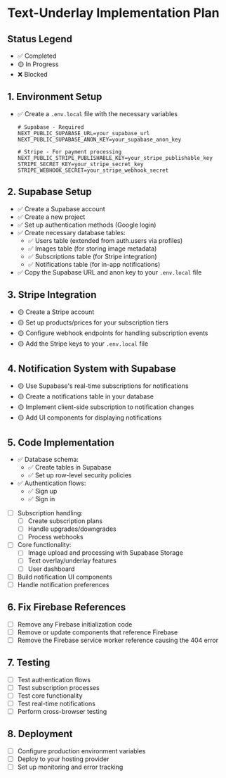 # Text-Underlay Implementation Plan

## Status Legend
- ✅ Completed
- 🟡 In Progress
- ❌ Blocked

## 1. Environment Setup

- ✅ Create a `.env.local` file with the necessary variables
  ```
  # Supabase - Required
  NEXT_PUBLIC_SUPABASE_URL=your_supabase_url
  NEXT_PUBLIC_SUPABASE_ANON_KEY=your_supabase_anon_key

  # Stripe - For payment processing
  NEXT_PUBLIC_STRIPE_PUBLISHABLE_KEY=your_stripe_publishable_key
  STRIPE_SECRET_KEY=your_stripe_secret_key
  STRIPE_WEBHOOK_SECRET=your_stripe_webhook_secret
  ```

## 2. Supabase Setup

- ✅ Create a Supabase account
- ✅ Create a new project
- ✅ Set up authentication methods (Google login)
- ✅ Create necessary database tables:
  - ✅ Users table (extended from auth.users via profiles)
  - ✅ Images table (for storing image metadata)
  - ✅ Subscriptions table (for Stripe integration)
  - ✅ Notifications table (for in-app notifications)
- ✅ Copy the Supabase URL and anon key to your `.env.local` file

## 3. Stripe Integration

- 🟡 Create a Stripe account
- 🟡 Set up products/prices for your subscription tiers
- 🟡 Configure webhook endpoints for handling subscription events
- 🟡 Add the Stripe keys to your `.env.local` file

## 4. Notification System with Supabase

- 🟡 Use Supabase's real-time subscriptions for notifications
- 🟡 Create a notifications table in your database
- 🟡 Implement client-side subscription to notification changes
- 🟡 Add UI components for displaying notifications

## 5. Code Implementation

- ✅ Database schema:
  - ✅ Create tables in Supabase
  - ✅ Set up row-level security policies
- ✅ Authentication flows:
  - ✅ Sign up
  - ✅ Sign in
- [ ] Subscription handling:
  - [ ] Create subscription plans
  - [ ] Handle upgrades/downgrades
  - [ ] Process webhooks
- [ ] Core functionality:
  - [ ] Image upload and processing with Supabase Storage
  - [ ] Text overlay/underlay features
  - [ ] User dashboard

- [ ] Build notification UI components
- [ ] Handle notification preferences

## 6. Fix Firebase References

- [ ] Remove any Firebase initialization code
- [ ] Remove or update components that reference Firebase
- [ ] Remove the Firebase service worker reference causing the 404 error

## 7. Testing

- [ ] Test authentication flows
- [ ] Test subscription processes
- [ ] Test core functionality
- [ ] Test real-time notifications
- [ ] Perform cross-browser testing

## 8. Deployment

- [ ] Configure production environment variables
- [ ] Deploy to your hosting provider
- [ ] Set up monitoring and error tracking
